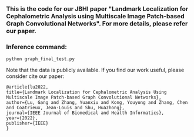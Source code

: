 ### This is the code for our JBHI paper "Landmark Localization for Cephalometric Analysis using Multiscale Image Patch-based Graph Convolutional Networks". For more details, please refer our paper.

### Inference command:

```python graph_final_test.py```


Note that the data is publicly available. If you find our work useful, please consider cite our paper:

```
@article{lu2022,
title={Landmark Localization for Cephalometric Analysis Using Multiscale Image Patch-based Graph Convolutional Networks},
author={Lu, Gang and Zhang, Yuanxiu and Kong, Youyong and Zhang, Chen and Coatrieux, Jean-Louis and Shu, Huazhong},
journal={IEEE Journal of Biomedical and Health Informatics},
year={2022},
publisher={IEEE}
}
```
